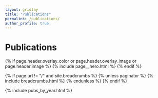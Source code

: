 ```yaml
---
layout: gridlay
title: "Publications"
permalink: /publications/
author_profile: true
---
```


# Publications
{% if page.header.overlay_color or page.header.overlay_image or page.header.image %}
  {% include page__hero.html %}
{% endif %}

{% if page.url != "/" and site.breadcrumbs %}
  {% unless paginator %}
    {% include breadcrumbs.html %}
  {% endunless %}
{% endif %}

{% include pubs_by_year.html %}
